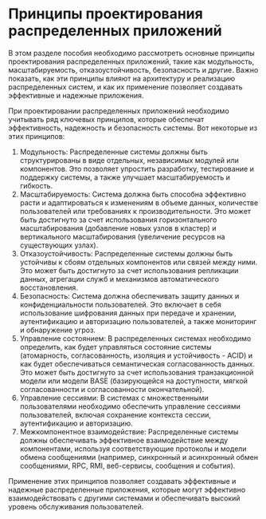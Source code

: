 # Принципы проектирования распределенных приложений

В этом разделе пособия необходимо рассмотреть основные принципы проектирования распределенных приложений, такие как модульность, масштабируемость, отказоустойчивость, безопасность и другие. Важно показать, как эти принципы влияют на архитектуру и реализацию распределенных систем, и как их применение позволяет создавать эффективные и надежные приложения.

При проектировании распределенных приложений необходимо учитывать ряд ключевых принципов, которые обеспечат эффективность, надежность и безопасность системы. Вот некоторые из этих принципов:

1. Модульность: Распределенные системы должны быть структурированы в виде отдельных, независимых модулей или компонентов. Это позволяет упростить разработку, тестирование и поддержку системы, а также улучшает масштабируемость и гибкость.
2. Масштабируемость: Система должна быть способна эффективно расти и адаптироваться к изменениям в объеме данных, количестве пользователей или требованиях к производительности. Это может быть достигнуто за счет использования горизонтального масштабирования (добавление новых узлов в кластер) и вертикального масштабирования (увеличение ресурсов на существующих узлах).
3. Отказоустойчивость: Распределенные системы должны быть устойчивы к сбоям отдельных компонентов или связей между ними. Это может быть достигнуто за счет использования репликации данных, агрегации служб и механизмов автоматического восстановления.
4. Безопасность: Система должна обеспечивать защиту данных и конфиденциальности пользователей. Это включает в себя использование шифрования данных при передаче и хранении, аутентификацию и авторизацию пользователей, а также мониторинг и обнаружение угроз.
5. Управление состоянием: В распределенных системах необходимо определить, как будет управляться состояние системы (атомарность, согласованность, изоляция и устойчивость - ACID) и как будет обеспечиваться семантическая согласованность данных. Это может быть достигнуто за счет использования транзакционной модели или модели BASE (базирующейся на доступности, мягкой согласованности и согласованности окончательной).
6. Управление сессиями: В системах с множественными пользователями необходимо обеспечить управление сессиями пользователей, включая сохранение контекста сессии, аутентификацию и авторизацию.
7. Межкомпонентное взаимодействие: Распределенные системы должны обеспечивать эффективное взаимодействие между компонентами, используя соответствующие протоколы и модели обмена сообщениями (например, синхронный и асинхронный обмен сообщениями, RPC, RMI, веб-сервисы, сообщения и события).

Применение этих принципов позволяет создавать эффективные и надежные распределенные приложения, которые могут эффективно взаимодействовать с другими системами и обеспечивать высокий уровень обслуживания пользователей.
